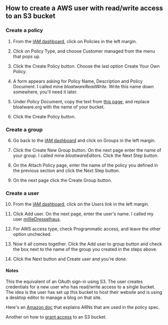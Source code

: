 ## How to create a AWS user with read/write access to an S3 bucket

### Create a policy

1. From the <a href="https://console.aws.amazon.com/iam/home?#/home">IAM dashboard</a>, click on Policies in the left margin. 

2. Click on Policy Type, and choose Customer managed from the menu that pops up. 

3. Click the Create Policy button. Choose the last option Create Your Own Policy.

4. A form appears asking for Policy Name, Description and Policy Document. I called mine _bloatwareReadWrite._ Write this name down somewhere, you'll need it later. 

5. Under Policy Document, copy the text from <a href="https://gist.github.com/scripting/9d9305a572f0e8bd4a3ac1626febfae7">this page</a>, and replace bloatware.org with the name of your bucket. 

6. Click the Create Policy button. 

### Create a group

6. Go back to the <a href="https://console.aws.amazon.com/iam/home?#/home">IAM dashboard</a> and click on Groups in the left margin.

7. Click the Create New Group button. On the next page enter the name of your group. I called mine _bloatwareEditors._  Click the Next Step button.

8. On the Attach Policy page, enter the name of the policy you defined in the previous section and click the Next Step button.

9. On the next page click the Create Group button.

### Create a user

10. From the <a href="https://console.aws.amazon.com/iam/home?#/home">IAM dashboard</a>, click on the Users link in the left margin.

11. Click Add user. On the next page, enter the user's name. I called my user <a href="http://scripting.com/2017/08/09.html#a080510">millieDresselhaus</a>. 

12. For AWS access type, check Programmatic access, and leave the other option unchecked. 

13. Now it all comes together. Click the Add user to group button and check the box next to the name of the group you created in the steps above. 

14. Click the Next button and Create user and you're done. 

#### Notes

This the equivalent of an OAuth sign-in using S3. The user creates credentials for a new user who has read/write access to a single bucket. The idea is the user has set up this bucket to host their website and is using a desktop editor to manage a blog on that site. 

Here's an <a href="http://docs.aws.amazon.com/general/latest/gr/aws-arns-and-namespaces.html#arn-syntax-s3">Amazon doc</a> that explains ARNs that are used in the policy spec. 

Another on how to <a href="https://aws.amazon.com/blogs/security/writing-iam-policies-how-to-grant-access-to-an-amazon-s3-bucket/">grant access</a> to an S3 bucket. 

